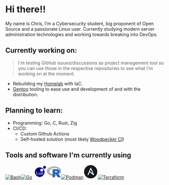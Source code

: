 # Hi there!!
My name is Chris, I'm a Cybersecurity student, big proponent of Open Source and a passionate Linux user.
Currently studying modern server administration technologies and working towards breaking into DevOps.

## Currently working on:
> I'm testing GitHub issues/discussions as project management tool so you can use those in the respective repositories to see what I'm working on at the moment.
- Rebuilding my [Homelab](https://github.com/chramb/homelab) with IaC. 
- [Gentoo](https://github.com/chramb/gentoo) tooling to ease use and development of and with the distribution.

## Planning to learn:
+ Programming: Go, C, Rust, Zig
+ CI/CD:
  * Custom Github Actions
  * Self-hosted solution (most likely [Woodpecker CI](https://woodpecker-ci.org))

## Tools and software I'm currently using
<!-- Bash -->
<a href="https://github.com/search?q=user:chramb+org:chramb-homelab+topic:Bash"><img alt="Bash" src="https://keestalkstech.com/wp-content/uploads/2019/08/bash-logo-300x300.png" width="45"></a><!--
Go --><a href="https://github.com/search?q=user:chramb+org:chramb-homelab+topic:Go"><img alt="Go" src="https://user-images.githubusercontent.com/727262/40395108-6bcc327a-5e1e-11e8-9f76-3917983b8563.png" height="45"></a><!--
Lua --><a href="https://github.com/search?q=user:chramb+org:chramb-homelab+topic:Lua"><img alt="Lua" src="https://raw.githubusercontent.com/github/explore/80688e429a7d4ef2fca1e82350fe8e3517d3494d/topics/lua/lua.png" width="45"></a><!--
R --><a href="https://github.com/search?q=user:chramb+org:chramb-homelab+topic:R"><img alt="R" src="https://raw.githubusercontent.com/github/explore/80688e429a7d4ef2fca1e82350fe8e3517d3494d/topics/r/r.png" width="45"></a><!--
Podman --><a href="https://github.com/search?q=user:chramb+org:chramb-homelab+topic:Podman"><img alt="Podman" src="https://heise.cloudimg.io/width/223/q50.png-lossy-50.webp-lossy-50.foil1/_www-heise-de_/imgs/18/2/5/8/2/8/1/0/podman_logo-670078d7ea1d15a6.png" width="45"></a><!--
Ansible --><a href="https://github.com/search?q=user:chramb+org:chramb-homelab+topic:Ansible"><img alt="Ansible" src="https://raw.githubusercontent.com/github/explore/80688e429a7d4ef2fca1e82350fe8e3517d3494d/topics/ansible/ansible.png" width="45"></a><!--
Terraform --><a href="https://github.com/search?q=user:chramb+org:chramb-homelab+topic:Terraform"><img alt="Terraform" src="https://atix.de/wp-content/uploads/Terraform-Logo-1.png" width="45"></a>

